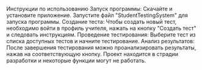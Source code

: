Инструкции по использованию
Запуск программы:
Скачайте и установите приложение.
Запустите файл "StudentTestingSystem" для запуска программы.
Создание теста:
Чтобы создать новый тест, необходимо войти в профиль учителя, нажать на кнопку "Создать тест" и следовать инструкциям.
Проведение тестирования:
Выберите тест из списка доступных тестов и начните тестирование.
Анализ результатов:
После завершения тестирования можно проанализировать результаты, нажав на соответствующую кнопку.
Проект находится в страдии разработки и некоторые функции могут не работать.
